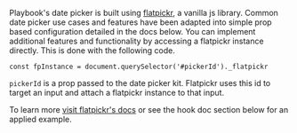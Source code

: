 Playbook's date picker is built using [flatpickr](https://flatpickr.js.org/), a vanilla js library.  Common date picker use cases and features have been adapted into simple prop based configuration detailed in the docs below.  You can implement additional features and functionality by accessing a flatpickr instance directly.  This is done with the following code.

`const fpInstance = document.querySelector('#pickerId')._flatpickr`

`pickerId` is a prop passed to the date picker kit.  Flatpickr uses this id to target an input and attach a flatpickr instance to that input.

To learn more [visit flatpickr's docs](https://flatpickr.js.org/instance-methods-properties-elements/) or see the hook doc section below for an applied example.